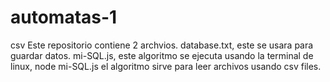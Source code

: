 # automatas-1
csv
Este repositorio contiene 2 archvios.
database.txt, este se usara para guardar datos.
mi-SQL.js, este algoritmo se ejecuta usando la terminal de linux, node mi-SQL.js
el algoritmo sirve para leer archivos usando csv files.
